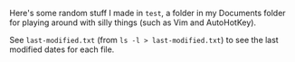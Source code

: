 Here's some random stuff I made in `test`, a folder in my Documents folder for playing around with silly things (such as Vim and AutoHotKey).

See `last-modified.txt` (from `ls -l > last-modified.txt`) to see the last modified dates for each file.
